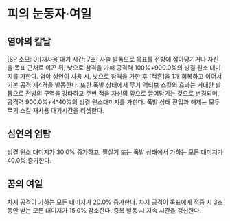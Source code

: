 # 피의 눈동자·여일

## 염야의 칼날

[SP 소모: 0][재사용 대기 시간: 7초] 사슬 발톱으로 목표를 전방에 잡아당기거나 자신을 목표 근처로 이끈 뒤, 낫으로 참격을 가해 공격력 100%+900.0%의 빙결 원소 대미지를 가한다. 염야 성연이 사용 시, 낫으로 참격을 가한 후 [적흔]을 1개 회복하고 이어서 기본 공격 제4격을 발동한다. 또한 폭발 상태에서 무기 액티브 스킬의 효과는 거대한 발톱으로 전방의 구역을 강타하고 주변 적을 자신의 앞으로 끌어당기는 것으로 변경되며, 공격력 900.0%+4\*40%의 빙결 원소대미지를 가한다. 폭발 상태 진입과 해제는 모두 무기 스킬 재사용 대기시간을 리셋한다.

## 심연의 염탐

빙결 원소 대미지가 30.0% 증가하고, 필살기 또는 폭발 상태에서 가하는 모든 대미지가 40.0% 증가한다.

## 꿈의 여일

차지 공격이 가하는 모든 대미지가 20.0% 증가한다. 차지 공격이 목표에게 적중 시 3초 동안 받는 모든 대미지가 15.0% 감소한다. 중복 발동 시 지속 시간을 갱신한다.
